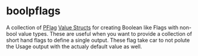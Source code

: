 # boolpflags

A collection of [PFlag](https://github.com/spf13/pflag) [Value Structs](https://github.com/spf13/pflag/blob/master/flag.go#L187-L191)
for creating Boolean like Flags with non-bool value types. 
These are useful when you want to provide a collection of short hand flags to define a single output.
These flag take car to not polute the Usage output with the actualy default value as well. 
